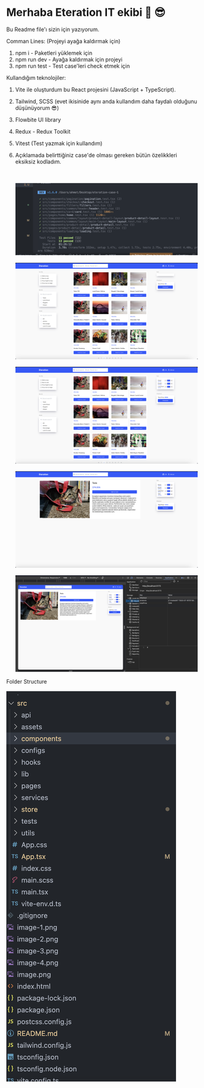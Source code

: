 # Merhaba Eteration IT ekibi 👋 😎

Bu Readme file'ı sizin için yazıyorum.

Comman Lines: (Projeyi ayağa kaldırmak için)<br/>

1. npm i - Paketleri yüklemek için <br/>
2. npm run dev - Ayağa kaldırmak için projeyi <br/>
3. npm run test - Test case'leri check etmek için

Kullandığım teknolojiler:

1. Vite ile oluşturdum bu React projesini (JavaScript + TypeScript).
2. Tailwind, SCSS (evet ikisinide aynı anda kullandım daha faydalı olduğunu düşünüyorum 😎)
3. Flowbite UI library
4. Redux - Redux Toolkit
5. Vitest (Test yazmak için kullandım)
6. Açıklamada belirttiğiniz case'de olması gereken bütün özelikkleri eksiksiz kodladım.

   <br/> <br/>
   ![Test cases](image.png)
   <br/> <br/>
   ![Home Page](image-1.png)
   <br/> <br/>
   ![Adding Elements](image-2.png)
   <br/> <br/>
   ![Product Detail](image-3.png)
   <br/> <br/>
   ![Local Storage](image-4.png)

Folder Structure
<br/><br/>
![Alt text](image-5.png)
